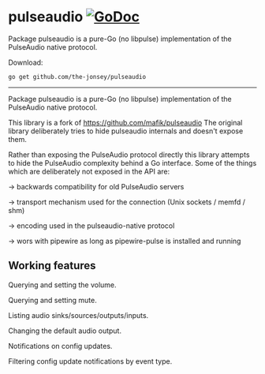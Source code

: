 # pulseaudio [![GoDoc](https://godoc.org/github.com/the-jonsey/pulseaudio?status.svg)](https://godoc.org/github.com/the-jonsey/pulseaudio)
Package pulseaudio is a pure-Go (no libpulse) implementation of the PulseAudio native protocol.

Download:
```shell
go get github.com/the-jonsey/pulseaudio
```

* * *
Package pulseaudio is a pure-Go (no libpulse) implementation of the PulseAudio native protocol.

This library is a fork of https://github.com/mafik/pulseaudio
The original library deliberately tries to hide pulseaudio internals and doesn't expose them.

Rather than exposing the PulseAudio protocol directly this library attempts to hide
the PulseAudio complexity behind a Go interface.
Some of the things which are deliberately not exposed in the API are:

→ backwards compatibility for old PulseAudio servers

→ transport mechanism used for the connection (Unix sockets / memfd / shm)

→ encoding used in the pulseaudio-native protocol

→ wors with pipewire as long as pipewire-pulse is installed and running

## Working features
Querying and setting the volume.

Querying and setting mute.

Listing audio sinks/sources/outputs/inputs.

Changing the default audio output.

Notifications on config updates.

Filtering config update notifications by event type.